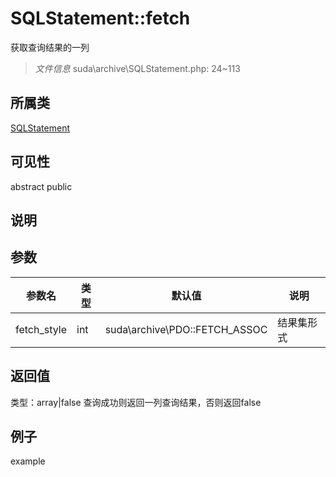 # SQLStatement::fetch
获取查询结果的一列
> *文件信息* suda\archive\SQLStatement.php: 24~113
## 所属类 

[SQLStatement](../SQLStatement.md)

## 可见性

abstract  public  
## 说明



## 参数

| 参数名 | 类型 | 默认值 | 说明 |
|--------|-----|-------|-------|
| fetch_style |  int | suda\archive\PDO::FETCH_ASSOC |  结果集形式 |

## 返回值
类型：array|false
 查询成功则返回一列查询结果，否则返回false

## 例子

example